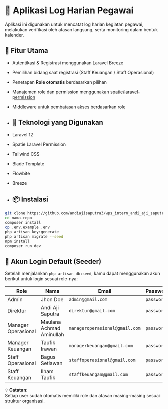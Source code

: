 # 🚀 Aplikasi Log Harian Pegawai

Aplikasi ini digunakan untuk mencatat log harian kegiatan pegawai, melakukan verifikasi oleh atasan langsung, serta monitoring dalam bentuk kalender.

## 🚀 Fitur Utama

- Autentikasi & Registrasi menggunakan Laravel Breeze
- Pemilihan bidang saat registrasi (Staff Keuangan / Staff Operasional)
- Penetapan **Role otomatis** berdasarkan pilihan
- Manajemen role dan permission menggunakan [spatie/laravel-permission](https://github.com/spatie/laravel-permission)
- Middleware untuk pembatasan akses berdasarkan role

- ## 🧰 Teknologi yang Digunakan

- Laravel 12
- Spatie Laravel Permission
- Tailwind CSS
- Blade Template
- Flowbite
- Breeze

- ## 📦 Instalasi

```bash
git clone https://github.com/andiajisaputra3/wps_intern_andi_aji_saputra.git
cd nama-repo
composer install
cp .env.example .env
php artisan key:generate
php artisan migrate --seed
npm install
composer run dev
```

## 👤 Akun Login Default (Seeder)

Setelah menjalankan `php artisan db:seed`, kamu dapat menggunakan akun berikut untuk login sesuai role-nya:

| Role                | Nama                          | Email                          | Password   |
|---------------------|-------------------------------|--------------------------------|------------|
| Admin               | Jhon Doe                      | `admin@gmail.com`              | `password` |
| Direktur            | Andi Aji Saputra              | `direktur@gmail.com`           | `password` |
| Manager Operasional | Maulana Achmad Aminullah      | `manageroperasional@gmail.com` | `password` |
| Manager Keuangan    | Taufik Irawan                 | `managerkeuangan@gmail.com`    | `password` |
| Staff Operasional   | Bagus Setiawan                | `staffoperasional@gmail.com`   | `password` |
| Staff Keuangan      | Ilham Taufik                  | `staffkeuangan@gmail.com`      | `password` |

💡 **Catatan:**  
Setiap user sudah otomatis memiliki role dan atasan masing-masing sesuai struktur organisasi.
